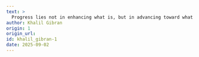 ```yaml
---
text: >
  Progress lies not in enhancing what is, but in advancing toward what will be.
author: Khalil Gibran
origin: 1
origin_url:
id: khalil_gibran-1
date: 2025-09-02 
---
```

